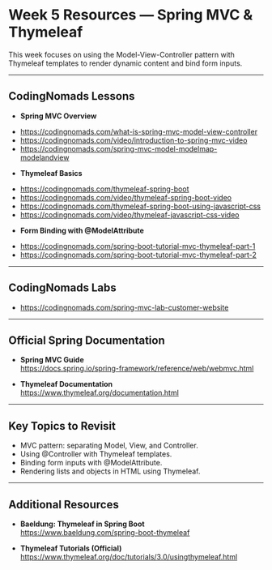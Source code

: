 # Week 5 Resources — Spring MVC & Thymeleaf

This week focuses on using the Model-View-Controller pattern with Thymeleaf templates to render dynamic content and bind form inputs.

---

## CodingNomads Lessons

- **Spring MVC Overview**  
* https://codingnomads.com/what-is-spring-mvc-model-view-controller
* https://codingnomads.com/video/introduction-to-spring-mvc-video
* https://codingnomads.com/spring-mvc-model-modelmap-modelandview

- **Thymeleaf Basics**  
* https://codingnomads.com/thymeleaf-spring-boot
* https://codingnomads.com/video/thymeleaf-spring-boot-video
* https://codingnomads.com/thymeleaf-spring-boot-using-javascript-css
* https://codingnomads.com/video/thymeleaf-javascript-css-video

- **Form Binding with @ModelAttribute**  
* https://codingnomads.com/spring-boot-tutorial-mvc-thymeleaf-part-1
* https://codingnomads.com/spring-boot-tutorial-mvc-thymeleaf-part-2

---

## CodingNomads Labs 

* https://codingnomads.com/spring-mvc-lab-customer-website 

---

## Official Spring Documentation

- **Spring MVC Guide**  
  https://docs.spring.io/spring-framework/reference/web/webmvc.html

- **Thymeleaf Documentation**  
  https://www.thymeleaf.org/documentation.html

---

## Key Topics to Revisit

- MVC pattern: separating Model, View, and Controller.  
- Using @Controller with Thymeleaf templates.  
- Binding form inputs with @ModelAttribute.  
- Rendering lists and objects in HTML using Thymeleaf.  

---

## Additional Resources

- **Baeldung: Thymeleaf in Spring Boot**  
  https://www.baeldung.com/spring-boot-thymeleaf

- **Thymeleaf Tutorials (Official)**  
  https://www.thymeleaf.org/doc/tutorials/3.0/usingthymeleaf.html
